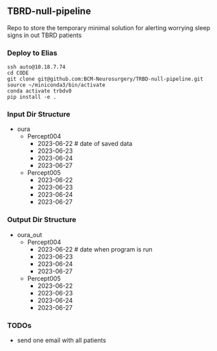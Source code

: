 ## TBRD-null-pipeline
Repo to store the temporary minimal solution for alerting worrying sleep signs in out TBRD patients


### Deploy to Elias
```
ssh auto@10.18.7.74
cd CODE
git clone git@github.com:BCM-Neurosurgery/TRBD-null-pipeline.git
source ~/miniconda3/bin/activate
conda activate trbdv0
pip install -e .
```

### Input Dir Structure
- oura
    - Percept004
        - 2023-06-22 # date of saved data
        - 2023-06-23
        - 2023-06-24
        - 2023-06-27
    - Percept005
        - 2023-06-22
        - 2023-06-23
        - 2023-06-24
        - 2023-06-27


### Output Dir Structure
- oura_out
    - Percept004
        - 2023-06-22 # date when program is run
        - 2023-06-23
        - 2023-06-24
        - 2023-06-27
    - Percept005
        - 2023-06-22
        - 2023-06-23
        - 2023-06-24
        - 2023-06-27


### TODOs
- send one email with all patients